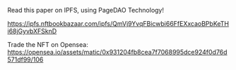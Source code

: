 Read this paper on IPFS, using PageDAO Technology!

https://ipfs.nftbookbazaar.com/ipfs/QmVj9YvqFBicwbi66FfEXxcaoBPbKeTHi68jGyvbXFSknD

Trade the NFT on Opensea: https://opensea.io/assets/matic/0x931204fb8cea7f7068995dce924f0d76d571df99/106